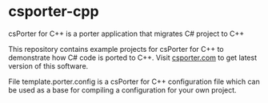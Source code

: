 ﻿# csporter-cpp

csPorter for C++ is a porter application that migrates C# project to C++

This repository contains example projects for csPorter for C++ to demonstrate how C# code is ported to C++. Visit [csporter.com](http://www.csporter.com) to get latest version of this software.

File template.porter.config is a csPorter for C++ configuration file which can be used as a base for compiling a configuration for your own project.